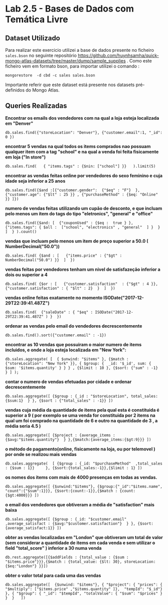 # Lab 2.5  - Bases de Dados com Temática Livre

## Dataset Utilizado

Para realizar este exercicio utilizei  a base de dados presente no ficheiro `sales.bson` no seguinte repositório  https://github.com/huynhsamha/quick-mongo-atlas-datasets/tree/master/dump/sample_supplies .  Como este ficheiro vem em formato bson, para importar utilizei o comando :

`mongorestore  -d cbd -c sales sales.bson` 

Importante referir que este dataset está presente nos datasets pré-definidos do  Mongo Atlas. 

## Queries Realizadas 

**Encontrar os emails dos vendedores com  na qual a loja esteja localizada em "Denver"** 

```
db.sales.find({"storeLocation": "Denver"}, {"customer.email":1, "_id": 0 })
```

**encontrar 5 vendas na qual todos os items comprados nao possuam qualquer item com a tag "school" e na qual a venda foi feita fisicamente em loja ("In store")**

```
db.sales.find(   { "items.tags" : {$nin: ["school"] }}   ).limit(5)
```

**encontrar as vendas  feitas online por vendedores do sexo feminino e cuja idade seja inferior a 25 anos**

```
db.sales.find({$and :[{"customer.gender":  {"$eq" : "F"}  }, {"customer.age": {"$lt" : 25 }} , {"purchaseMethod" : {$eq: "Online" }} ]})
```

**numero de vendas feitas utilizando um cupão de desconto, e que incluam pelo menos um item do tags do tipo "eletronics", "general" e "office"** 

```
db.sales.find({$and: [  {"couponUsed" : {$eq :  true } },  {"items.tags": { $all :  ["school", "electronics" , "general"  ] }  }  ]  } ).count()
```



**vendas que incluam pelo menos um item de preço superior a 50.0 ( NumberDecimal("50.0"))** 

```
db.sales.find( {$and : [   {"items.price" : {"$gt" : NumberDecimal("50.0") }}  ]  })
```

**vendas feitas por vendedores tenham um nivel de satisfazeção inferior a dois ou superior a 4**

```
db.sales.find( {$or : [   {"customer.satisfaction"  : {"$gt" : 4 }}, {"customer.satisfaction" : { "$lt" : 2}  }  ]  })
```

**vendas online feitas exatamente no momento ISODate("2017-12-29T22:39:41.487Z")**

```
db.sales.find(  {"saleDate" : { "$eq" : ISODate("2017-12-29T22:39:41.487Z" ) }  })
```

**ordenar as vendas pelo email do vendedores decrescentemente**

```
db.sales.find().sort({"customer.email" : -1})
```

**encontrar as 10 vendas que possuiram o maior numero de items incluidos, e onde a loja esteja localizada em "New York":**

```
db.sales.aggregate( [  { $unwind: "$items" }, {$match : {"storeLocation": "New York" }}, { $group: {  _id: '$_id', sum: { $sum: '$items.quantity' } } } , {$limit : 10 }, {$sort: {"sum" : -1}  } ] );
```


**contar o numero de vendas efetuadas por cidade e ordenar decrescentemente**

```
db.sales.aggregate([ {$group : {_id : "$storeLocation", total_sales: {$sum:1}  } }, {$sort : {"total_sales" : -1}} ])
```

**vendas cuja média da quantidade de items  pela qual esta  é constituida  é superior a 9 ( por exemplo se uma venda for constituida por 2 items na qual um foi comprado na quantidade de 6 e outro na quantidade de 3 , a média seria 4.5 )** 

```
db.sales.aggregate([ {$project : {average_items : {$avg:"$items.quantity"}  } },{$match:{average_items:{$gt:9}}} ])
```

**o método de pagamento(online, fisicamente na loja, ou por telemovel ) por onde se  realizou mais vendas**

```
db.sales.aggregate(  [ {$group : {_id: "$purchaseMethod"  ,total_sales : {$sum : 1}}     }, {$sort:{total_sales:-1}},{$limit : 1} ])
```

**os nomes dos items com mais de 4000 presenças em  todas as vendas.**

```
db.sales.aggregate([ {$unwind:"$items"}, {$group:{"_id":"$items.name", "count":{"$sum":1}}}, {$sort:{count:-1}},{$match : {count: {$gt:4000}}} ])
```

**o email dos vendedores que obtiveram a média   de "satisfaction" mais baixa**

```
db.sales.aggregate([ {$group : {_id: "$customer.email" ,average_satisfact : {$avg:"$customer.satisfaction"}  } }, {$sort:{average_satisfact:1}} ])
```

**obter as vendas localizadas em "London" que obtiveram um total de valor  (sem considerar a quantidade de items em cada venda e sem utilizar o field "total_score" ) inferior a 30  numa venda** 

```
db.rest.aggregate([{$addFields : {total_value : {$sum : "$items.price"}}},{$match : {total_value: {$lt: 30}, storeLocation: {$eq:"London"} }}])
```

**obter o valor total para cada uma das vendas**

```
db.sales.aggregate([  {$unwind: "$items"}, { "$project": { "prices": { "$multiply": ["$items.price" ,"$items.quantity" ]},  "tempId": "$_id"} }, { "$group": { "_id": "$tempId", "totalValue": { "$sum": "$prices" } }  }   ])
```

